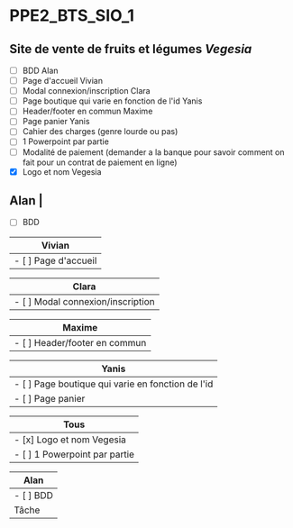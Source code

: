# PPE2_BTS_SIO_1
## Site de vente de fruits et légumes *Vegesia*
- [ ] BDD                                           Alan
- [ ] Page d'accueil                                Vivian 
- [ ] Modal connexion/inscription                   Clara
- [ ] Page boutique qui varie en fonction de l'id   Yanis
- [ ] Header/footer en commun                       Maxime
- [ ] Page panier                                   Yanis
- [ ] Cahier des charges (genre lourde ou pas)
- [ ] 1 Powerpoint par partie
- [ ] Modalité de paiement (demander a la banque pour savoir comment on fait pour un contrat de paiement en ligne)
- [x] Logo et nom Vegesia

Alan |    
------------ 
- [ ] BDD

Vivian               |
-------------------- |
- [ ] Page d'accueil |

Clara        |
------------ |
- [ ] Modal connexion/inscription |

Maxime       |
------------ |
- [ ] Header/footer en commun |

Yanis        |
------------ |
- [ ] Page boutique qui varie en fonction de l'id |
- [ ] Page panier |

Tous         |
------------ |
- [x] Logo et nom Vegesia |
- [ ] 1 Powerpoint par partie |

Alan |
------------ |
- [ ] BDD |
Tâche |
